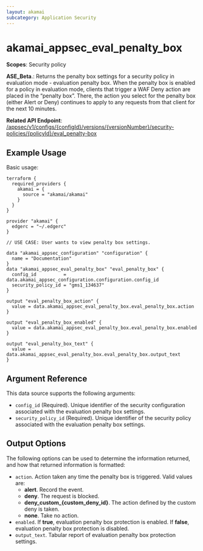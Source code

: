 ```yaml
---
layout: akamai
subcategory: Application Security
---
```


# akamai_appsec_eval_penalty_box

**Scopes**: Security policy

 __ASE_Beta__.:
Returns the penalty box settings for a security policy in evaluation mode - evaluation penalty box.
When the penalty box is enabled for a policy in evaluation mode, clients that trigger a WAF Deny action are placed in the “penalty box”.
There, the action you select for the penalty box (either Alert or Deny) continues to apply to any requests from that client for the next 10 minutes.

**Related API Endpoint**: [/appsec/v1/configs/{configId}/versions/{versionNumber}/security-policies/{policyId}/eval_penalty-box](https://techdocs.akamai.com/application-security/reference/get-policy-eval_penalty-box)

## Example Usage

Basic usage:

```
terraform {
  required_providers {
    akamai = {
      source = "akamai/akamai"
    }
  }
}

provider "akamai" {
  edgerc = "~/.edgerc"
}

// USE CASE: User wants to view penalty box settings.

data "akamai_appsec_configuration" "configuration" {
  name = "Documentation"
}
data "akamai_appsec_eval_penalty_box" "eval_penalty_box" {
  config_id          = data.akamai_appsec_configuration.configuration.config_id
  security_policy_id = "gms1_134637"
}

output "eval_penalty_box_action" {
  value = data.akamai_appsec_eval_penalty_box.eval_penalty_box.action
}

output "eval_penalty_box_enabled" {
  value = data.akamai_appsec_eval_penalty_box.eval_penalty_box.enabled
}

output "eval_penalty_box_text" {
  value = data.akamai_appsec_eval_penalty_box.eval_penalty_box.output_text
}
```

## Argument Reference

This data source supports the following arguments:

- `config_id` (Required). Unique identifier of the security configuration associated with the evaluation penalty box settings.
- `security_policy_id` (Required). Unique identifier of the security policy associated with the evaluation penalty box settings.

## Output Options

The following options can be used to determine the information returned, and how that returned information is formatted:

- `action`. Action taken any time the penalty box is triggered. Valid values are:
  - **alert**. Record the event.
  - **deny**. The request is blocked.
  - **deny_custom_{custom_deny_id}**. The action defined by the custom deny is taken.
  - **none**. Take no action.
- `enabled`. If **true**, evaluation penalty box protection is enabled. If **false**, evaluation penalty box protection is disabled.
- `output_text`. Tabular report of evaluation penalty box protection settings.
